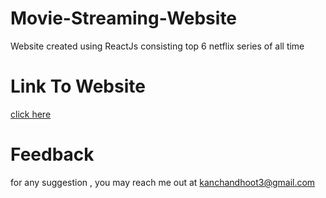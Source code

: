 # Movie-Streaming-Website
Website created using ReactJs consisting top 6 netflix series of all time
# Link To Website
[click here](https://lively-gecko-80a6d0.netlify.app/)
# Feedback
for any suggestion , you may reach me out at [kanchandhoot3@gmail.com](kanchandhoot3@gmail.com)
